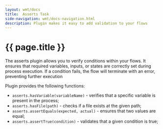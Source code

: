 ```yaml
---
layout: wmt/docs
title:  Asserts Task
side-navigation: wmt/docs-navigation.html
description: Plugin makes it easy to add validation to your flows
---
```


# {{ page.title }}

The asserts plugin allows you to verify conditions within your flows. 
It ensures that required variables, inputs, or states are correctly set during process execution. 
If a condition fails, the flow will terminate with an error, preventing further execution

Plugin provides the following functions:

- `asserts.hasVariable(variableName)` - verifies that a specific variable is present in the process; 
- `asserts.hasFile(path)` - checks if a file exists at the given path;
- `asserts.assertEquals(expected, actual)` - ensures that two values are equal;
- `asserts.assertTrue(condition)` - validates that a given condition is true;
